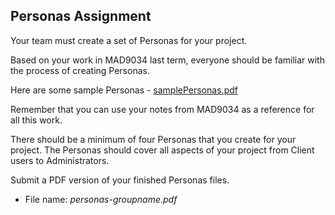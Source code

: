 ## Personas Assignment

Your team must create a set of Personas for your project.

Based on your work in MAD9034 last term, everyone should be familiar with the process of creating Personas.

Here are some sample Personas - [samplePersonas.pdf](/assets/samplePersonas.pdf)

Remember that you can use your notes from MAD9034 as a reference for all this work. 

There should be a minimum of four Personas that you create for your project. The Personas should cover all aspects of your project from Client users to Administrators. 

Submit a PDF version of your finished Personas files.

- File name: _personas-groupname.pdf_
